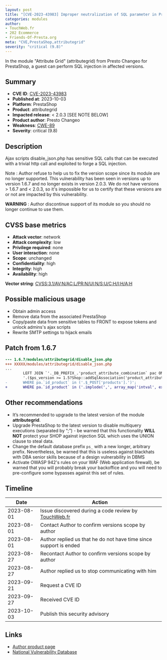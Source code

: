 ```yaml
---
layout: post
title: "[CVE-2023-43983] Improper neutralization of SQL parameter in Presto Changeo - Attribute Grid module for PrestaShop"
categories: modules
author:
- TouchWeb.fr
- 202 Ecommerce
- Friends-Of-Presta.org
meta: "CVE,PrestaShop,attributegrid"
severity: "critical (9.8)"
---
```


In the module "Attribute Grid" (attributegrid) from Presto Changeo for PrestaShop, a guest can perform SQL injection in affected versions.


## Summary

* **CVE ID**: [CVE-2023-43983](https://cve.mitre.org/cgi-bin/cvename.cgi?name=CVE-2023-43983)
* **Published at**: 2023-10-03
* **Platform**: PrestaShop
* **Product**: attributegrid
* **Impacted release**: < 2.0.3 [SEE NOTE BELOW]
* **Product author**: Presto Changeo
* **Weakness**: [CWE-89](https://cwe.mitre.org/data/definitions/89.html)
* **Severity**: critical (9.8)

## Description

Ajax scripts disable_json.php has sensitive SQL calls that can be executed with a trivial http call and exploited to forge a SQL injection.

Note : Author refuse to help us to fix the version scope since its module are no longer supported. This vulnerability has been seen in versions up to version 1.6.7 and no longer exists in version 2.0.3. We do not have versions > 1.6.7 and < 2.0.3, so it's impossible for us to certify that these versions are or not are impacted by this vulnerability.

**WARNING** : Author discontinue support of its module so you should no longer continue to use them.

## CVSS base metrics

* **Attack vector**: network
* **Attack complexity**: low
* **Privilege required**: none
* **User interaction**: none
* **Scope**: unchanged
* **Confidentiality**: high
* **Integrity**: high
* **Availability**: high

**Vector string**: [CVSS:3.1/AV:N/AC:L/PR:N/UI:N/S:U/C:H/I:H/A:H](https://nvd.nist.gov/vuln-metrics/cvss/v3-calculator?vector=AV:N/AC:L/PR:N/UI:N/S:U/C:H/I:H/A:H)

## Possible malicious usage

* Obtain admin access
* Remove data from the associated PrestaShop
* Copy/paste data from sensitive tables to FRONT to expose tokens and unlock admins's ajax scripts
* Rewrite SMTP settings to hijack emails

## Patch from 1.6.7

```diff
--- 1.6.7/modules/attributegrid/disable_json.php
+++ XXXXX/modules/attributegrid/disable_json.php
...
		LEFT JOIN `'._DB_PREFIX_.'product_attribute_combination` pac ON pac.`id_product_attribute` = pa.`id_product_attribute`
		'.($ps_version >= 1.5?Shop::addSqlAssociation('product_attribute', 'pa'):'').'
-		WHERE pa.`id_product` in ('.$_POST['products'].')';
+		WHERE pa.`id_product` in ('.implode(',', array_map('intval', explode(',', $_POST['products']))).')';
```

## Other recommendations

* It’s recommended to upgrade to the latest version of the module **attributegrid**.
* Upgrade PrestaShop to the latest version to disable multiquery executions (separated by “;”) - be warned that this functionality **WILL NOT** protect your SHOP against injection SQL which uses the UNION clause to steal data.
* Change the default database prefix `ps_` with a new longer, arbitrary prefix. Nevertheless, be warned that this is useless against blackhats with DBA senior skills because of a design vulnerability in DBMS
* Activate OWASP 942's rules on your WAF (Web application firewall), be warned that you will probably break your backoffice and you will need to pre-configure some bypasses against this set of rules.

## Timeline

| Date | Action |
|--|--|
| 2023-08-01 | Issue discovered during a code review by [TouchWeb.fr](https://www.touchweb.fr) |
| 2023-08-01 | Contact Author to confirm versions scope by author |
| 2023-08-01 | Author replied us that he do not have time since support is ended |
| 2023-08-27 | Recontact Author to confirm versions scope by author |
| 2023-08-27 | Author replied us to stop communicating with him |
| 2023-09-21 | Request a CVE ID |
| 2023-09-27 | Received CVE ID |
| 2023-10-03 | Publish this security advisory |

## Links

* [Author product page](https://www.presto-changeo.com/prestashop/prestashop-17-modules/122-prestashop-attribute-grid-module.html)
* [National Vulnerability Database](https://nvd.nist.gov/vuln/detail/CVE-2023-43983)
